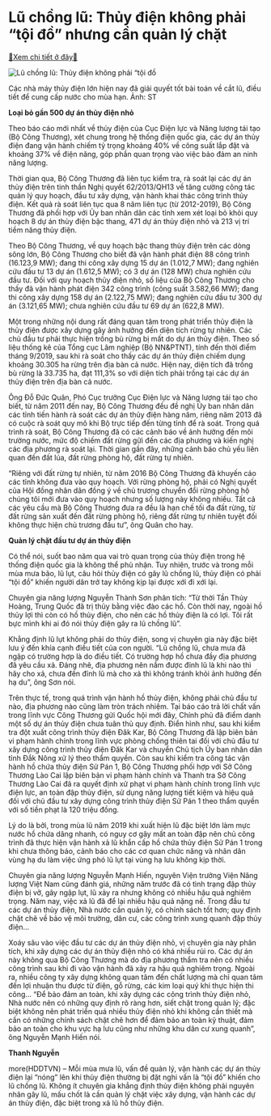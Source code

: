 Lũ chồng lũ: Thủy điện không phải “tội đồ” nhưng cần quản lý chặt
=================================================================

[:gift:Xem chi tiết ở đây:gift:](https://hddtvn.com/lu-chong-lu-thuy-dien-khong-phai-toi-do-nhung-can-quan-ly-chat/)



![Lũ chồng lũ:  Thủy điện không phải “tội đồ](https://haiquanonline.com.vn/stores/news_dataimages/anhntp/102020/26/18/in_article/0033_8-_0208_hY_thYy_YiYn.jpg?rt=20201026180035 "Lũ chồng lũ:  Thủy điện không phải “tội đồ")


Các nhà máy thủy điện lớn hiện nay đã giải quyết tốt bài toán về cắt lũ, điều tiết để cung cấp nước cho mùa hạn. Ảnh: ST



**Loại bỏ gần 500 dự án thủy điện nhỏ**


Theo báo cáo mới nhất về thủy điện của Cục Điện lực và Năng lượng tái tạo (Bộ Công Thương), xét chung trong hệ thống điện quốc gia, các dự án thủy điện đang vận hành chiếm tỷ trọng khoảng 40% về công suất lắp đặt và khoảng 37% về điện năng, góp phần quan trọng vào việc bảo đảm an ninh năng lượng.


Thời gian qua, Bộ Công Thương đã liên tục kiểm tra, rà soát lại các dự án thủy điện trên tinh thần Nghị quyết 62/2013/QH13 về tăng cường công tác quản lý quy hoạch, đầu tư xây dựng, vận hành khai thác công trình thủy điện. Kết quả rà soát liên tục qua 8 năm liên tục (từ 2012-2019), Bộ Công Thương đã phối hợp với Ủy ban nhân dân các tỉnh xem xét loại bỏ khỏi quy hoạch 8 dự án thủy điện bậc thang, 471 dự án thủy điện nhỏ và 213 vị trí tiềm năng thủy điện.





Theo Bộ Công Thương, về quy hoạch bậc thang thủy điện trên các dòng sông lớn, Bộ Công Thương cho biết đã vận hành phát điện 88 công trình (16.123,9 MW); đang thi công xây dựng 15 dự án (1.012,7 MW); đang nghiên cứu đầu tư 13 dự án (1.612,5 MW); có 3 dự án (128 MW) chưa nghiên cứu đầu tư. 
Đối với quy hoạch thủy điện nhỏ, số liệu của Bộ Công Thương cho thấy đã vận hành phát điện 342 công trình (công suất 3.582,66 MW); đang thi công xây dựng 158 dự án (2.122,75 MW); đang nghiên cứu đầu tư 300 dự án (3.121,65 MW); chưa nghiên cứu đầu tư 69 dự án (622,8 MW).






Một trong những nội dung rất đáng quan tâm trong phát triển thủy điện là thủy điện được xây dựng gây ảnh hưởng đến diện tích rừng tự nhiên. Các chủ đầu tư phải thực hiện trồng bù rừng bị mất do dự án thủy điện. Theo số liệu thống kê của Tổng cục Lâm nghiệp (Bộ NN&PTNT), tính đến thời điểm tháng 9/2019, sau khi rà soát cho thấy các dự án thủy điện chiếm dụng khoảng 30.305 ha rừng trên địa bàn cả nước. Hiện nay, diện tích đã trồng bù rừng là 33.735 ha, đạt 111,3% so với diện tích phải trồng tại các dự án thủy điện trên địa bàn cả nước.


Ông Đỗ Đức Quân, Phó Cục trưởng Cục Điện lực và Năng lượng tái tạo cho biết, từ năm 2011 đến nay, Bộ Công Thương đều đề nghị Ủy ban nhân dân các tỉnh tiến hành rà soát các dự án thủy điện hàng năm, riêng năm 2013 đã có cuộc rà soát quy mô khi Bộ trực tiếp đến từng tỉnh để rà soát. Trong quá trình rà soát, Bộ Công Thương đã có các cảnh báo về ảnh hưởng đến môi trường nước, mức độ chiếm đất rừng gửi đến các địa phương và kiến nghị các địa phương rà soát lại. Thời gian gần đây, những cảnh báo chủ yếu liên quan đến đất lúa, đất rừng phòng hộ, đất rừng tự nhiên.


“Riêng với đất rừng tự nhiên, từ năm 2016 Bộ Công Thương đã khuyến cáo các tỉnh không đưa vào quy hoạch. Với rừng phòng hộ, phải có Nghị quyết của Hội đồng nhân dân đồng ý về chủ trương chuyển đổi rừng phòng hộ chúng tôi mới đưa vào quy hoạch nhưng số lượng này không nhiều. Tất cả các yêu cầu mà Bộ Công Thương đưa ra đều là hạn chế tối đa đất rừng, từ đất rừng sản xuất đến đất rừng phòng hộ, riêng đất rừng tự nhiên tuyệt đối không thực hiện chủ trương đầu tư”, ông Quân cho hay.


**Quản lý chặt đầu tư dự án thủy điện**


Có thể nói, suốt bao năm qua vai trò quan trọng của thủy điện trong hệ thống điện quốc gia là không thể phủ nhận. Tuy nhiên, trước và trong mỗi mùa mưa bão, lũ lụt, câu hỏi thủy điện có gây lũ chồng lũ, thủy điện có phải “tội đồ” khiến người dân trở tay không kịp lại được xới đi xới lại.


Chuyên gia năng lượng Nguyễn Thành Sơn phân tích: “Từ thời Tần Thủy Hoàng, Trung Quốc đã trị thủy bằng việc đào các hồ. Còn thời nay, ngoài hồ thủy lợi thì còn có hồ thủy điện, cho nên các hồ thủy điện là có lợi. Tôi rất bực mình khi ai đó nói thủy điện gây ra lũ chồng lũ”.


Khẳng định lũ lụt không phải do thủy điện, song vị chuyên gia này đặc biệt lưu ý đến khía cạnh điều tiết của con người. “Lũ chồng lũ, chưa mưa đã ngập có trường hợp là do điều tiết. Có trường hợp hồ chưa đầy địa phương đã yêu cầu xả. Đáng nhẽ, địa phương nên nắm được đỉnh lũ là khi nào thì hãy cho xả, chưa đến đỉnh lũ mà cho xả thì không tránh khỏi ảnh hưởng đến hạ du”, ông Sơn nói.


Trên thực tế, trong quá trình vận hành hồ thủy điện, không phải chủ đầu tư nào, địa phương nào cũng làm tròn trách nhiệm. Tại báo cáo trả lời chất vấn trong lĩnh vực Công Thương gửi Quốc hội mới đây, Chính phủ đã điểm danh một số dự án thủy điện chưa tuân thủ quy định. Điển hình như, sau khi kiểm tra đột xuất công trình thủy điện Đăk Kar, Bộ Công Thương đã lập biên bản vi phạm hành chính trong lĩnh vực phòng chống thiên tai đối với chủ đầu tư xây dựng công trình thủy điện Đăk Kar và chuyển Chủ tịch Ủy ban nhân dân tỉnh Đắk Nông xử lý theo thẩm quyền. Còn sau khi kiểm tra công tác vận hành hồ chứa thủy điện Sử Pán 1, Bộ Công Thương phối hợp với Sở Công Thương Lào Cai lập biên bản vi phạm hành chính và Thanh tra Sở Công Thương Lào Cai đã ra quyết định xử phạt vi phạm hành chính trong lĩnh vực điện lực, an toàn đập thủy điện, sử dụng năng lượng tiết kiệm và hiệu quả đối với chủ đầu tư xây dựng công trình thủy điện Sử Pán 1 theo thẩm quyền với số tiền phạt là 120 triệu đồng.


Lý do là bởi, trong mùa lũ năm 2019 khi xuất hiện lũ đặc biệt lớn làm mực nước hồ chứa dâng nhanh, có nguy cơ gây mất an toàn đập nên chủ công trình đã thực hiện vận hành xả lũ khẩn cấp hồ chứa thủy điện Sử Pán 1 trong khi chưa thông báo, cảnh báo cho các cơ quan chức năng và nhân dân vùng hạ du làm việc ứng phó lũ lụt tại vùng hạ lưu không kịp thời.


Chuyên gia năng lượng Nguyễn Mạnh Hiến, nguyên Viện trưởng Viện Năng lượng Việt Nam cũng đánh giá, những năm trước đã có tình trạng đập thủy điện bị vỡ, gây ngập lụt, lũ xảy ra nhưng không có nhiều hậu quả nghiêm trọng. Năm nay, việc xả lũ đã để lại nhiều hậu quả nặng nề. Trong đầu tư các dự án thủy điện, Nhà nước cần quản lý, có chính sách tốt hơn; quy định chặt chẽ về bảo vệ môi trường, dân cư, các công trình xung quanh đập thủy điện…


Xoáy sâu vào việc đầu tư các dự án thủy điện nhỏ, vị chuyên gia này phân tích, khi xây dựng các dự án thủy điện nhỏ có khá nhiều rủi ro. Các dự án này không qua Bộ Công Thương mà do địa phương thẩm tra nên có nhiều công trình sau khi đi vào vận hành đã xảy ra hậu quả nghiêm trọng. Ngoài ra, nhiều công ty xây dựng không quan tâm đến chất lượng mà chỉ quan tâm đến lợi nhuận thu được từ điện, gỗ rừng, các kim loại quý khi thực hiện thi công… “Để bảo đảm an toàn, khi xây dựng các công trình thủy điện nhỏ, Nhà nước nên có những quy định rõ ràng hơn, siết chặt trong quản lý; đặc biệt không nên phát triển quá nhiều thủy điện nhỏ khi không cần thiết mà cần có những chính sách chặt chẽ hơn để đảm bảo an toàn kỹ thuật, đảm bảo an toàn cho khu vực hạ lưu cũng như những khu dân cư xung quanh”, ông Nguyễn Mạnh Hiến nói.




**Thanh Nguyễn**



more(HDDTVN) – Mỗi mùa mưa lũ, vấn đề quản lý, vận hành các dự án thủy điện lại “nóng” lên khi thủy điện thường bị đặt nghi vấn là “tội đồ” khiến cho lũ chồng lũ. Không ít chuyên gia khẳng định thủy điện không phải nguyên nhân gây lũ, mấu chốt là cần quản lý chặt việc xây dựng, vận hành các dự án thủy điện, đặc biệt trong xả lũ hồ thủy điện.


